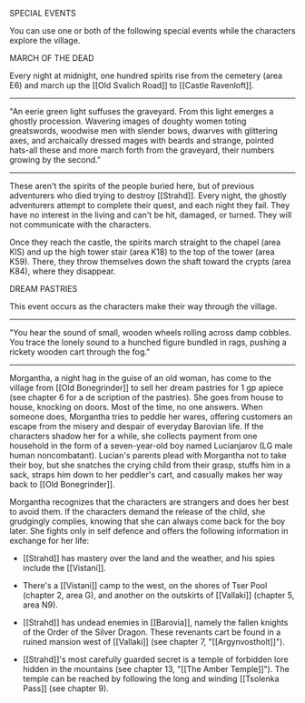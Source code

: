 SPECIAL EVENTS

You can use one or both of the following special events while the characters explore the village.

MARCH OF THE DEAD

Every night at midnight, one hundred spirits rise from the cemetery (area E6) and march up the [[Old Svalich Road]] to [[Castle Ravenloft]].

___________
"An eerie green light suffuses the graveyard. From this light emerges a ghostly procession. Wavering images of doughty women toting greatswords, woodwise men with slender bows, dwarves with glittering axes, and archaically dressed mages with beards and strange, pointed hats-all these and more march forth from the graveyard, their numbers growing by the second."
___________

These aren't the spirits of the people buried here, but of previous adventurers who died trying to destroy [[Strahd]]. Every night, the ghostly adventurers attempt to complete their quest, and each night they fail. They have no interest in the living and can't be hit, damaged, or turned. They will not communicate with the characters.

Once they reach the castle, the spirits march straight to the chapel (area KlS) and up the high tower stair (area K18) to the top of the tower (area K59). There, they throw themselves down the shaft toward the crypts (area K84), where they disappear.

DREAM PASTRIES

This event occurs as the characters make their way through the village.

___________
"You hear the sound of small, wooden wheels rolling across damp cobbles. You trace the lonely sound to a hunched figure bundled in rags, pushing a rickety wooden cart through the fog."
___________

Morgantha, a night hag in the guise of an old woman, has come to the village from [[Old Bonegrinder]] to sell her dream pastries for 1 gp apiece (see chapter 6 for a de­ scription of the pastries). She goes from house to house, knocking on doors. Most of the time, no one answers. When someone does, Morgantha tries to peddle her wares, offering customers an escape from the misery and despair of everyday Barovian life. If the characters shadow her for a while, she collects payment from one household in the form of a seven-year-old boy named Lucianjarov (LG male human noncombatant). Lucian's parents plead with Morgantha not to take their boy, but she snatches the crying child from their grasp, stuffs him in a sack, straps him down to her peddler's cart, and casually makes her way back to [[Old Bonegrinder]].

Morgantha recognizes that the characters are strangers and does her best to avoid them. If the characters demand the release of the child, she grudgingly complies, knowing that she can always come back for the boy later. She fights only in self defence and offers the following information in exchange for her life:

- [[Strahd]] has mastery over the land and the weather, and his spies include the [[Vistani]].

- There's a [[Vistani]] camp to the west, on the shores of Tser Pool (chapter 2, area G), and another on the outskirts of [[Vallaki]] (chapter 5, area N9).
  
- [[Strahd]] has undead enemies in [[Barovia]], namely the fallen knights of the Order of the Silver Dragon. These revenants cart be found in a ruined mansion west of [[Vallaki]] (see chapter 7, "[[Argynvostholt]]").
  
- [[Strahd]]'s most carefully guarded secret is a temple of forbidden lore hidden in the mountains (see chapter 13, "[[The Amber Temple]]"). The temple can be reached by following the long and winding [[Tsolenka Pass]] (see chapter 9).